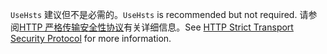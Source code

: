 <span data-ttu-id="33d6a-101">`UseHsts` 建议但不是必需的。</span><span class="sxs-lookup"><span data-stu-id="33d6a-101">`UseHsts` is recommended but not required.</span></span> <span data-ttu-id="33d6a-102">请参阅[HTTP 严格传输安全性协议](xref:security/enforcing-ssl#http-strict-transport-security-protocol-hsts)有关详细信息。</span><span class="sxs-lookup"><span data-stu-id="33d6a-102">See [HTTP Strict Transport Security Protocol](xref:security/enforcing-ssl#http-strict-transport-security-protocol-hsts) for more information.</span></span>
